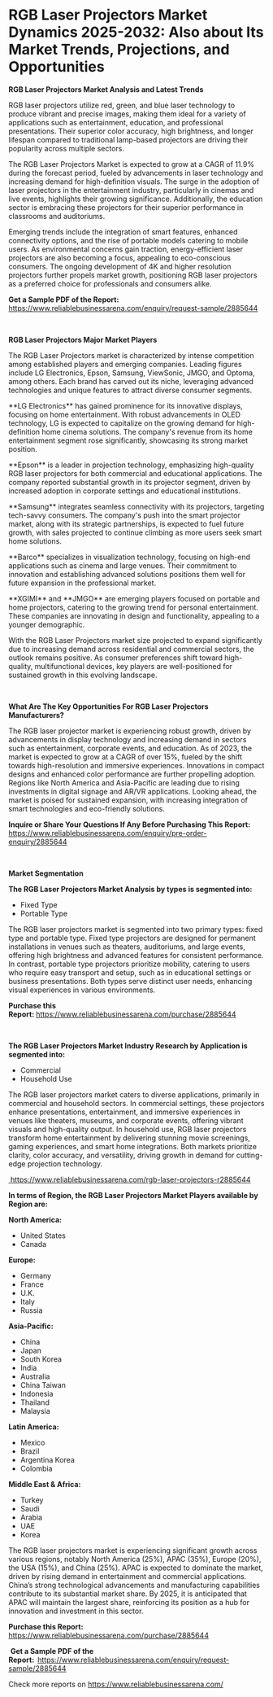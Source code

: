 <p><h1>RGB Laser Projectors Market Dynamics 2025-2032: Also about Its Market Trends, Projections, and Opportunities</h1></p><p><strong>RGB Laser Projectors Market Analysis and Latest Trends</strong></p>
<p><p>RGB laser projectors utilize red, green, and blue laser technology to produce vibrant and precise images, making them ideal for a variety of applications such as entertainment, education, and professional presentations. Their superior color accuracy, high brightness, and longer lifespan compared to traditional lamp-based projectors are driving their popularity across multiple sectors.</p><p>The RGB Laser Projectors Market is expected to grow at a CAGR of 11.9% during the forecast period, fueled by advancements in laser technology and increasing demand for high-definition visuals. The surge in the adoption of laser projectors in the entertainment industry, particularly in cinemas and live events, highlights their growing significance. Additionally, the education sector is embracing these projectors for their superior performance in classrooms and auditoriums.</p><p>Emerging trends include the integration of smart features, enhanced connectivity options, and the rise of portable models catering to mobile users. As environmental concerns gain traction, energy-efficient laser projectors are also becoming a focus, appealing to eco-conscious consumers. The ongoing development of 4K and higher resolution projectors further propels market growth, positioning RGB laser projectors as a preferred choice for professionals and consumers alike.</p></p>
<p><strong>Get a Sample PDF of the Report:&nbsp;</strong> <a href="https://www.reliablebusinessarena.com/enquiry/request-sample/2885644?utm_campaign=2039&utm_medium=2&utm_source=Github&utm_content=ia&utm_term=13032025&utm_id=rgb-laser-projectors">https://www.reliablebusinessarena.com/enquiry/request-sample/2885644</a></p>
<p>&nbsp;</p>
<p><strong>RGB Laser Projectors Major Market Players</strong></p>
<p><p>The RGB Laser Projectors market is characterized by intense competition among established players and emerging companies. Leading figures include LG Electronics, Epson, Samsung, ViewSonic, JMGO, and Optoma, among others. Each brand has carved out its niche, leveraging advanced technologies and unique features to attract diverse consumer segments.</p><p>**LG Electronics** has gained prominence for its innovative displays, focusing on home entertainment. With robust advancements in OLED technology, LG is expected to capitalize on the growing demand for high-definition home cinema solutions. The company's revenue from its home entertainment segment rose significantly, showcasing its strong market position.</p><p>**Epson** is a leader in projection technology, emphasizing high-quality RGB laser projectors for both commercial and educational applications. The company reported substantial growth in its projector segment, driven by increased adoption in corporate settings and educational institutions.</p><p>**Samsung** integrates seamless connectivity with its projectors, targeting tech-savvy consumers. The company's push into the smart projector market, along with its strategic partnerships, is expected to fuel future growth, with sales projected to continue climbing as more users seek smart home solutions.</p><p>**Barco** specializes in visualization technology, focusing on high-end applications such as cinema and large venues. Their commitment to innovation and establishing advanced solutions positions them well for future expansion in the professional market.</p><p>**XGIMI** and **JMGO** are emerging players focused on portable and home projectors, catering to the growing trend for personal entertainment. These companies are innovating in design and functionality, appealing to a younger demographic.</p><p>With the RGB Laser Projectors market size projected to expand significantly due to increasing demand across residential and commercial sectors, the outlook remains positive. As consumer preferences shift toward high-quality, multifunctional devices, key players are well-positioned for sustained growth in this evolving landscape.</p></p>
<p>&nbsp;</p>
<p><strong>What Are The Key Opportunities For RGB Laser Projectors Manufacturers?</strong></p>
<p><p>The RGB laser projector market is experiencing robust growth, driven by advancements in display technology and increasing demand in sectors such as entertainment, corporate events, and education. As of 2023, the market is expected to grow at a CAGR of over 15%, fueled by the shift towards high-resolution and immersive experiences. Innovations in compact designs and enhanced color performance are further propelling adoption. Regions like North America and Asia-Pacific are leading due to rising investments in digital signage and AR/VR applications. Looking ahead, the market is poised for sustained expansion, with increasing integration of smart technologies and eco-friendly solutions.</p></p>
<p><strong>Inquire or Share Your Questions If Any Before Purchasing This Report:</strong> <a href="https://www.reliablebusinessarena.com/enquiry/pre-order-enquiry/2885644?utm_campaign=2039&utm_medium=2&utm_source=Github&utm_content=ia&utm_term=13032025&utm_id=rgb-laser-projectors">https://www.reliablebusinessarena.com/enquiry/pre-order-enquiry/2885644</a></p>
<p>&nbsp;</p>
<p><strong>Market Segmentation</strong></p>
<p><strong>The RGB Laser Projectors Market Analysis by types is segmented into:</strong></p>
<p><ul><li>Fixed Type</li><li>Portable Type</li></ul></p>
<p><p>The RGB laser projectors market is segmented into two primary types: fixed type and portable type. Fixed type projectors are designed for permanent installations in venues such as theaters, auditoriums, and large events, offering high brightness and advanced features for consistent performance. In contrast, portable type projectors prioritize mobility, catering to users who require easy transport and setup, such as in educational settings or business presentations. Both types serve distinct user needs, enhancing visual experiences in various environments.</p></p>
<p><strong>Purchase this Report:&nbsp;</strong><a href="https://www.reliablebusinessarena.com/purchase/2885644?utm_campaign=2039&utm_medium=2&utm_source=Github&utm_content=ia&utm_term=13032025&utm_id=rgb-laser-projectors">https://www.reliablebusinessarena.com/purchase/2885644</a></p>
<p>&nbsp;</p>
<p><strong>The RGB Laser Projectors Market Industry Research by Application is segmented into:</strong></p>
<p><ul><li>Commercial</li><li>Household Use</li></ul></p>
<p><p>The RGB laser projectors market caters to diverse applications, primarily in commercial and household sectors. In commercial settings, these projectors enhance presentations, entertainment, and immersive experiences in venues like theaters, museums, and corporate events, offering vibrant visuals and high-quality output. In household use, RGB laser projectors transform home entertainment by delivering stunning movie screenings, gaming experiences, and smart home integrations. Both markets prioritize clarity, color accuracy, and versatility, driving growth in demand for cutting-edge projection technology.</p></p>
<p><a href="https://www.reliablebusinessarena.com/rgb-laser-projectors-r2885644?utm_campaign=2039&utm_medium=2&utm_source=Github&utm_content=ia&utm_term=13032025&utm_id=rgb-laser-projectors">&nbsp;https://www.reliablebusinessarena.com/rgb-laser-projectors-r2885644</a></p>
<p><strong>In terms of Region, the RGB Laser Projectors Market Players available by Region are:</strong></p>
<p>
    <p> <strong> North America: </strong>
        <ul>
            <li>United States</li>
            <li>Canada</li>
        </ul>
        </p> 
    <p> <strong> Europe: </strong>
        <ul>
            <li>Germany</li>
            <li>France</li>
            <li>U.K.</li>
            <li>Italy</li>
            <li>Russia</li>
        </ul>
        </p> 
    <p> <strong> Asia-Pacific: </strong>
        <ul>
            <li>China</li>
            <li>Japan</li>
            <li>South Korea</li>
            <li>India</li>
            <li>Australia</li>
            <li>China Taiwan</li>
            <li>Indonesia</li>
            <li>Thailand</li>
            <li>Malaysia</li>
        </ul>
        </p> 
    <p> <strong> Latin America: </strong>
        <ul>
            <li>Mexico</li>
            <li>Brazil</li>
            <li>Argentina Korea</li>
            <li>Colombia</li>
        </ul>
        </p> 
    <p> <strong> Middle East & Africa: </strong>
        <ul>
            <li>Turkey</li>
            <li>Saudi</li>
            <li>Arabia</li>
            <li>UAE</li>
            <li>Korea</li>
        </ul>
    </p>
    </p>
<p><p>The RGB laser projectors market is experiencing significant growth across various regions, notably North America (25%), APAC (35%), Europe (20%), the USA (15%), and China (25%). APAC is expected to dominate the market, driven by rising demand in entertainment and commercial applications. China’s strong technological advancements and manufacturing capabilities contribute to its substantial market share. By 2025, it is anticipated that APAC will maintain the largest share, reinforcing its position as a hub for innovation and investment in this sector.</p></p>
<p><strong>Purchase this Report: </strong><a href="https://www.reliablebusinessarena.com/purchase/2885644?utm_campaign=2039&utm_medium=2&utm_source=Github&utm_content=ia&utm_term=13032025&utm_id=rgb-laser-projectors">https://www.reliablebusinessarena.com/purchase/2885644</a></p>
<p>&nbsp;<strong>Get a Sample PDF of the Report:&nbsp;&nbsp;</strong><a href="https://www.reliablebusinessarena.com/enquiry/request-sample/2885644?utm_campaign=2039&utm_medium=2&utm_source=Github&utm_content=ia&utm_term=13032025&utm_id=rgb-laser-projectors">https://www.reliablebusinessarena.com/enquiry/request-sample/2885644</a></p>
<p><strong></strong></p>
<p>Check more reports on <a href="https://www.reliablebusinessarena.com/?utm_campaign=2039&utm_medium=2&utm_source=Github&utm_content=ia&utm_term=13032025&utm_id=rgb-laser-projectors">https://www.reliablebusinessarena.com/</a></p>